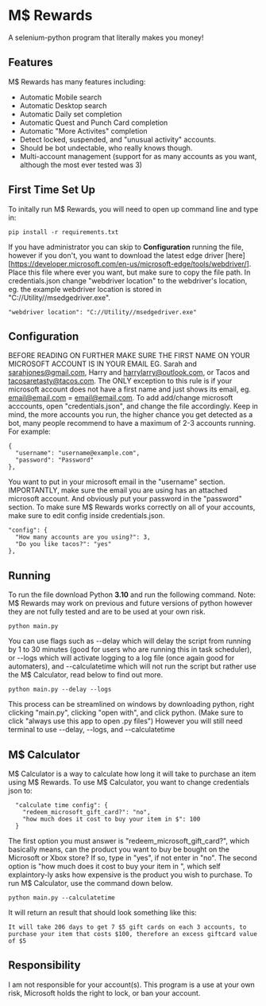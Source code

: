 # M$ Rewards
A selenium-python program that literally makes you money! 
## Features
M$ Rewards has many features including:
* Automatic Mobile search
* Automatic Desktop search
* Automatic Daily set completion
* Automatic Quest and Punch Card completion
* Automatic "More Activites" completion
* Detect locked, suspended, and "unusual activity" accounts. 
* Should be bot undectable, who really knows though.  
* Multi-account management (support for as many accounts as you want, although the most ever tested was 3)
## First Time Set Up
To initally run M$ Rewards, you will need to open up command line and type in:
```
pip install -r requirements.txt
```
If you have administrator you can skip to **Configuration** running the file, however if you don't, you want to download the latest edge driver [here][https://developer.microsoft.com/en-us/microsoft-edge/tools/webdriver/]. Place this file where ever you want, but make sure to copy the file path. In credentials.json change "webdriver location" to the webdriver's location, eg. the example webdriver location is stored in "C://Utility//msedgedriver.exe". 
```
"webdriver location": "C://Utility//msedgedriver.exe"
```
## Configuration
BEFORE READING ON FURTHER MAKE SURE THE FIRST NAME ON YOUR MICROSOFT ACCOUNT IS IN YOUR EMAIL EG. Sarah and sarahjones@gmail.com, Harry and harrylarry@outlook.com, or Tacos and tacosaretasty@tacos.com. The ONLY exception to this rule is if your microsoft account does not have a first name and just shows its email, eg. email@email.com = email@email.com.
To add add/change microsoft acccounts, open "credentials.json", and change the file accordingly. Keep in mind, the more accounts you run, the higher chance you get detected as a bot, many people recommend to have a maximum of 2-3 accounts running. For example:
```
{
  "username": "username@example.com",
  "password": "Password"
},
```
You want to put in your microsoft email in the "username" section. IMPORTANTLY, make sure the email you are using has an attached microsoft account. And obviously put your password in the "password" section. To make sure M$ Rewards works correctly on all of your accounts, make sure to edit config inside credentials.json.
```
"config": {
  "How many accounts are you using?": 3,
  "Do you like tacos?": "yes"
},
```
## Running
To run the file download Python **3.10** and run the following command. Note: M$ Rewards may work on previous and future versions of python however they are not fully tested and are to be used at your own risk. 
```
python main.py
```
You can use flags such as --delay which will delay the script from running by 1 to 30 minutes (good for users who are running this in task scheduler), or --logs which will activate logging to a log file (once again good for automaters), and --calculatetime which will not run the script but rather use the M$ Calculator, read below to find out more.
```
python main.py --delay --logs
```
This process can be streamlined on windows by downloading python, right clicking "main.py", clicking "open with", and click python. (Make sure to click "always use this app to open .py files") However you will still need terminal to use --delay, --logs, and --calculatetime
## M$ Calculator
M$ Calculator is a way to calculate how long it will take to purchase an item using M$ Rewards. To use M$ Calculator, you want to change credentials json to:
```
  "calculate time config": {
    "redeem_microsoft_gift_card?": "no",
    "how much does it cost to buy your item in $": 100
  }
```
The first option you must answer is "redeem_microsoft_gift_card?", which basically means, can the product you want to buy be bought on the Microsoft or Xbox store? If so, type in "yes", if not enter in "no". The second option is "how much does it cost to buy your item in ", which self explaintory-ly asks how expensive is the product you wish to purchase. To run M$ Calculator, use the command down below.
``` 
python main.py --calculatetime
```
It will return an result that should look something like this:
``` 
It will take 206 days to get 7 $5 gift cards on each 3 accounts, to purchase your item that costs $100, therefore an excess giftcard value of $5
```
## Responsibility
I am not responsible for your account(s). This program is a use at your own risk, Microsoft holds the right to lock, or ban your account.
